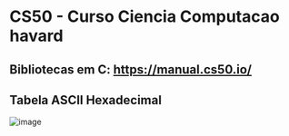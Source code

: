 # CS50 - Curso Ciencia Computacao havard

## Bibliotecas em C: https://manual.cs50.io/

## Tabela ASCII Hexadecimal
![image](https://github.com/Fabio-jr-SM/CS50-Curso-Ciencia-Computacao-havard/assets/91484736/96e267ba-f995-44f4-baca-1daf041f91e9)
